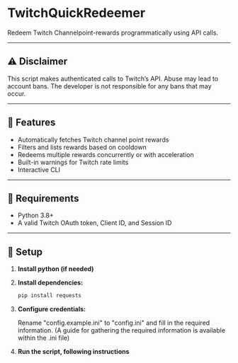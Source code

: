 # TwitchQuickRedeemer

Redeem Twitch Channelpoint-rewards programmatically using API calls.

---

## ⚠️ Disclaimer

This script makes authenticated calls to Twitch’s API. Abuse may lead to account bans.
The developer is not responsible for any bans that may occur.

---

## 🚀 Features

- Automatically fetches Twitch channel point rewards
- Filters and lists rewards based on cooldown
- Redeems multiple rewards concurrently or with acceleration
- Built-in warnings for Twitch rate limits
- Interactive CLI

---

## 🧾 Requirements

- Python 3.8+
- A valid Twitch OAuth token, Client ID, and Session ID

---

## 🔧 Setup

1. **Install python (if needed)**

2. **Install dependencies:**
    ```bash
    pip install requests
    ```

3. **Configure credentials:**

   Rename "config.example.ini" to "config.ini" and fill in the required information.
   (A guide for gathering the required information is available within the .ini file) 

5. **Run the script, following instructions**
